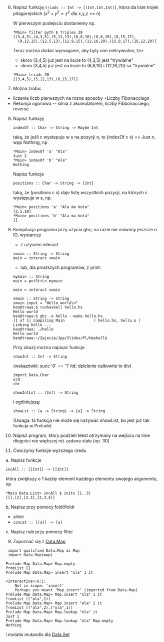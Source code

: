 6. Napisz funkcję `triads :: Int -> [(Int,Int,Int)]`, ktora da liste trojek pitagorejskich  ($x^2 + y^2 = z^2$ dla x,y,z <= n)

    W pierwszym podejsciu dostaniemy np.

    ~~~~
    *Main> filter pyth $ triples 20
    [(3,4,5),(4,3,5),(5,12,13),(6,8,10),(8,6,10),(8,15,17),
      (9,12,15),(12,5,13),(12,9,15),(12,16,20),(15,8,17),(16,12,20)]
    ~~~~

    Teraz można dodać wymaganie, aby byly one nietrywialne, tzn
     - skoro (3,4,5) juz jest na liscie to (4,3,5) jest "trywialne"
     - skoro (3,4,5) juz jest na liscie to (6,8,10) i (12,16,20) sa "trywialne"

    ~~~~
    *Main> triads 20
    [(3,4,5),(5,12,13),(8,15,17)]
    ~~~~

7. Można zrobic
 + liczenie liczb pierwszych na rozne sposoby
 +Liczby Fibonacciego
 + Rekursja ogonowa -- silnia z akumulatorem, liczby Fibbonacciego, reverse

8. Napisz funkcję

    ~~~~
    indexOf :: Char -> String -> Maybe Int
    ~~~~

    taką, że jeśli c wystepuje w s na pozycji n, to (indexOf c s)  == Just n, wpp Nothing, np

    ~~~~
    *Main> indexOf 'a' "Ala"
    Just 2
    *Main> indexOf 'b' "Ala"
    Nothing
    ~~~~

    Napisz funkcje

    ~~~~
    positions :: Char -> String -> [Int]
    ~~~~

    taką, że (positions c s) daje listę wszystkich pozycji, na których c wystepuje w s, np.

    ~~~~
    *Main> positions 'a' "Ala ma kota"
    [2,5,10]
    *Main> positions 'b' "Ala ma kota"
    []
    ~~~~

9. Kompilacja programu przy użyciu ghc; na razie nie mówimy jeszcze o IO, wystarczy
     - z użyciem interact

    ~~~~
	smain :: String -> String
	main = interact smain
    ~~~~

     - lub, dla prostszych programów, z print:

    ~~~~
	mymain :: String
	main = putStrLn mymain
    ~~~~

    ~~~~
    main = interact smain

    smain :: String -> String
    smain input = "Hello world\n"
    ben@trawa:$ runhaskell hello.hs
    Hello world
    ben@trawa:$ ghc -o hello --make hello.hs
    [1 of 1] Compiling Main             ( hello.hs, hello.o )
    Linking hello ...
    ben@trawa: ./hello
    Hello world
    ben@trawa:~/Zajecia/Jpp/Slides/Pl/Haskell$
    ~~~~

    Przy okazji można napisać funkcje

    ~~~~
    showInt :: Int -> String
    ~~~~

    (wskazówki: succ '0' == '1' itd; dzielenie calkowite to div)

    ~~~~
    import Data.Char
    ord
    chr

    showIntLst :: [Int] -> String
    ~~~~

    i ogólniejszą:

    ~~~~
    showLst :: (a -> String) -> [a] -> String
    ~~~~

    (Uwaga: ta funkcja nie może się nazywać showList, bo jest juz tak funkcja w Prelude)

10. Napisz program, który podzieli tekst otrzymany na wejściu na linie długości nie większej niż zadana stała (np. 30)

1. Ćwiczymy funkcje wyzszego rzedu

a. Napisz funkcje

    incAll :: [[Int]] -> [[Int]]

która zwiększy o 1 każdy element każdego elementu swojego argumentu, np

    *Main Data.List> incAll $ inits [1..3]
    [[],[2],[2,3],[2,3,4]]

b, Napisz przy pomocy foldl/foldr

*    silnie
*    `concat :: [[a]] -> [a]`

c. Napisz nub przy pomocy filter


9. Zapoznać się z [Data.Map](http://hackage.haskell.org/package/containers-0.5.6.3/docs/Data-Map-Lazy.html)


~~~
 import qualified Data.Map as Map
 import Data.Map(map)

Prelude Map Data.Map> Map.empty
fromList []
Prelude Map Data.Map> insert "ola" 1 it

<interactive>:6:1:
    Not in scope: ‘insert’
    Perhaps you meant ‘Map.insert’ (imported from Data.Map)
Prelude Map Data.Map> Map.insert "ola" 1 it
fromList [("ola",1)]
Prelude Map Data.Map> Map.insert "ala" 2 it
fromList [("ala",2),("ola",1)]
Prelude Map Data.Map> Map.lookup "ola" it
Just 1
Prelude Map Data.Map> Map.lookup "ola" Map.empty
Nothing
~~~

i mutatis mutandis dla [Data.Set](http://hackage.haskell.org/package/containers-0.5.7.1/docs/Data-Set.html)
